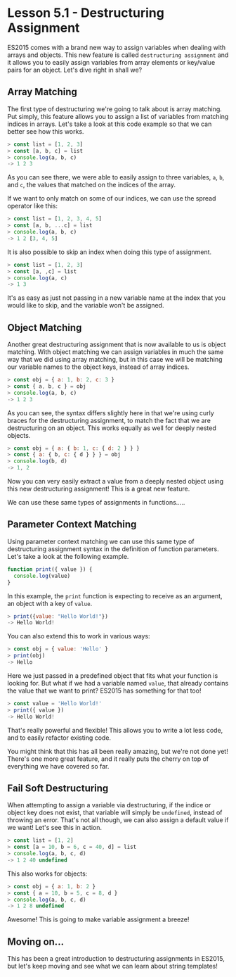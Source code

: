 # Lesson 5.1 - Destructuring Assignment

ES2015 comes with a brand new way to assign variables when dealing with arrays
and objects. This new feature is called `destructuring assignment` and it
allows you to easily assign variables from array elements or key/value pairs
for an object. Let's dive right in shall we?

## Array Matching

The first type of destructuring we're going to talk about is array matching.
Put simply, this feature allows you to assign a list of variables from matching
indices in arrays. Let's take a look at this code example so that we can
better see how this works.

```js
> const list = [1, 2, 3]
> const [a, b, c] = list
> console.log(a, b, c)
-> 1 2 3
```

As you can see there, we were able to easily assign to three variables, `a`, `b`,
and `c`, the values that matched on the indices of the array.

If we want to only match on some of our indices, we can use the spread operator like this:

```js
> const list = [1, 2, 3, 4, 5]
> const [a, b, ...c] = list
> console.log(a, b, c)
-> 1 2 [3, 4, 5]
```

It is also possible to skip an index when doing this type of assignment.

```js
> const list = [1, 2, 3]
> const [a, ,c] = list
> console.log(a, c)
-> 1 3
```

It's as easy as just not passing in a new variable name at the index that you
would like to skip, and the variable won't be assigned.

## Object Matching

Another great destructuring assignment that is now available to us is object
matching. With object matching we can assign variables in much the same way
that we did using array matching, but in this case we will be matching our
variable names to the object keys, instead of array indices.

```js
> const obj = { a: 1, b: 2, c: 3 }
> const { a, b, c } = obj
> console.log(a, b, c)
-> 1 2 3
```

As you can see, the syntax differs slightly here in that we're using curly
braces for the destructuring assignment, to match the fact that we are
destructuring on an object. This works equally as well for deeply nested
objects.

```js
> const obj = { a: { b: 1, c: { d: 2 } } }
> const { a: { b, c: { d } } } = obj
> console.log(b, d)
-> 1, 2
```

Now you can very easily extract a value from a deeply nested object using
this new destructuring assignment! This is a great new feature.

We can use these same types of assignments in functions.....

## Parameter Context Matching

Using parameter context matching we can use this same type of destructuring
assignment syntax in the definition of function parameters. Let's take a look
at the following example.

```js
function print({ value }) {
  console.log(value)
}
```

In this example, the `print` function is expecting to receive as an argument,
an object with a key of `value`.

```js
> print({value: "Hello World!"})
-> Hello World!
```


You can also extend this to work in various ways:

```js
> const obj = { value: 'Hello' }
> print(obj)
-> Hello
```

Here we just passed in a predefined object that fits what your function is
looking for. But what if we had a variable named `value`, that already contains
the value that we want to print? ES2015 has something for that too!

```js
> const value = 'Hello World!'
> print({ value })
-> Hello World!
```

That's really powerful and flexible! This allows you to write a lot less code,
and to easily refactor existing code.

You might think that this has all been really amazing, but we're not done yet!
There's one more great feature, and it really puts the cherry on top of
everything we have covered so far.

## Fail Soft Destructuring

When attempting to assign a variable via destructuring, if the indice or object
key does not exist, that variable will simply be `undefined`, instead of
throwing an error. That's not all though, we can also assign a default
value if we want! Let's see this in action.

```js
> const list = [1, 2]
> const [a = 10, b = 6, c = 40, d] = list
> console.log(a, b, c, d)
-> 1 2 40 undefined
```

This also works for objects:

```js
> const obj = { a: 1, b: 2 }
> const { a = 10, b = 5, c = 8, d }
> console.log(a, b, c, d)
-> 1 2 8 undefined
```

Awesome! This is going to make variable assignment a breeze!

## Moving on...

This has been a great introduction to destructuring assignments in ES2015,
but let's keep moving and see what we can learn about string templates!
